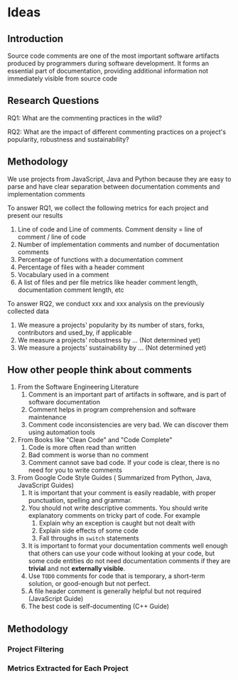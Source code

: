 # Ideas

## Introduction

Source code comments are one of the most important software artifacts produced by programmers during software development. It forms an essential part of documentation, providing additional information not immediately visible from source code

## Research Questions

RQ1: What are the commenting practices in the wild?

RQ2: What are the impact of different commenting practices on a project's popularity, robustness and sustainability?

## Methodology

We use projects from JavaScript, Java and Python because they are easy to parse and have clear separation between documentation comments and implementation comments

To answer RQ1, we collect the following metrics for each project and present our results

1. Line of code and Line of comments. Comment density = line of comment / line of code
2. Number of implementation comments and number of documentation comments
3. Percentage of functions with a documentation comment
4. Percentage of files with a header comment
5. Vocabulary used in a comment
6. A list of files and per file metrics like header comment length, documentation comment length, etc

To answer RQ2, we conduct xxx and xxx analysis on the previously collected data

1. We measure a projects' popularity by its number of stars, forks, contributors and used_by, if applicable
2. We measure a projects' robustness by … (Not determined yet)
3. We measure a projects' sustainability by … (Not determined yet)

## How other people think about comments

1. From the Software Engineering Literature
   1. Comment is an important part of artifacts in software, and is part of software documentation
   2. Comment helps in program comprehension and software maintenance
   3. Comment code inconsistencies are very bad. We can discover them using automation tools
2. From Books like "Clean Code" and "Code Complete"
   1. Code is more often read than written
   2. Bad comment is worse than no comment
   3. Comment cannot save bad code. If your code is clear, there is no need for you to write comments
3. From Google Code Style Guides ( Summarized from Python, Java, JavaScript Guides)
   1. It is important that your comment is easily readable, with proper punctuation, spelling and grammar.
   2. You should not write descriptive comments. You should write explanatory comments on tricky part of code. For example
      1. Explain why an exception is caught but not dealt with
      2. Explain side effects of some code
      3. Fall throughs in `switch` statements
   3. It is important to format your documentation comments well enough that others can use your code without looking at your code, but some code entities do not need documentation comments if they are **trivial** and not **externally visible**.
   4. Use `TODO` comments for code that is temporary, a short-term solution, or good-enough but not perfect.
   5. A file header comment is generally helpful but not required (JavaScript Guide)
   6. The best code is self-documenting (C++ Guide)

## Methodology

### Project Filtering

### Metrics Extracted for Each Project